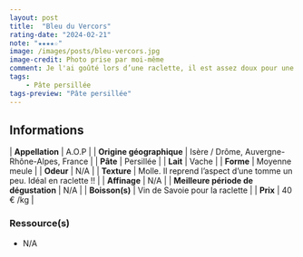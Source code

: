 ```yaml
---
layout: post
title:  "Bleu du Vercors"
rating-date: "2024-02-21"
note: "★★★★☆"
image: /images/posts/bleu-vercors.jpg
image-credit: Photo prise par moi-même
comment: Je l'ai goûté lors d’une raclette, il est assez doux pour une pâte persillée mais reste parfumé. La texture est proche d'une tomme. C'est excellent ! Se déguste bien évidemment aussi froid ;)
tags:
    - Pâte persillée
tags-preview: "Pâte persillée"
---
```


## Informations

| **Appellation** | A.O.P |
| **Origine géographique** | Isère / Drôme, Auvergne-Rhône-Alpes, France  |
| **Pâte** | Persillée |
| **Lait** | Vache |
| **Forme** | Moyenne meule |
| **Odeur** | N/A |
| **Texture** | Molle. Il reprend l’aspect d’une tomme un peu. Idéal en raclette !! |
| **Affinage** | N/A |
| **Meilleure période de dégustation** | N/A |
| **Boisson(s)** | Vin de Savoie pour la raclette |
| **Prix** | 40 € /kg |

### Ressource(s)
* N/A